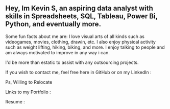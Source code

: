 ## Hey, Im Kevin S, an aspiring data analyst with skills in Spreadsheets, SQL, Tableau, Power Bi, Python, and eventually more.

Some fun facts about me are:
I love visual arts of all kinds such as videogames, movies, clothing, drawin, etc.
I also enjoy physical activity such as weight lifting, hiking, biking, and more.
I enjoy talking to people and am always motivated to improve in any way i can.

I'd be more than estatic to assist with any outsourcing projects.

If you wish to contact me, feel free here in GitHub or on my LinkedIn : 

Ps, Willing to Relocate

Links to my 
Portfolio : 

Resume : 

<!--
**HumanKev/HumanKev** is a ✨ _special_ ✨ repository because its `README.md` (this file) appears on your GitHub profile.



- 🔭 I’m currently working on completing TripleTen's bootcamp and getting into the data field.
- 🌱 I’m currently learning Fundamental Skills such as Tableau and PowerBi.
- 👯 I’m looking to collaborate on anything i can assist with
- 🤔 I’m looking for help with obtaining a job.
- 💬 Ask me about ...
- 📫 How to reach me: ...
- 😄 Pronouns: ...
- ⚡ Fun fact: ...
-->

